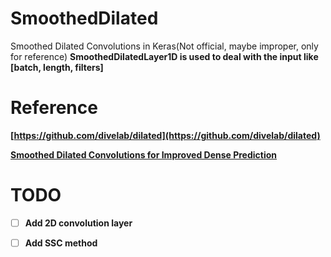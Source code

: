# SmoothedDilated
Smoothed Dilated Convolutions in Keras(Not official, maybe improper, only for reference)
<b>SmoothedDilatedLayer1D<b> is used to deal with the input like [batch, length, filters]

# Reference
[https://github.com/divelab/dilated](https://github.com/divelab/dilated)

[Smoothed Dilated Convolutions for Improved Dense Prediction](http://www.kdd.org/kdd2018/accepted-papers/view/smoothed-dilated-convolutions-for-improved-dense-prediction)

# TODO
- [ ] Add 2D convolution layer

- [ ] Add SSC method

